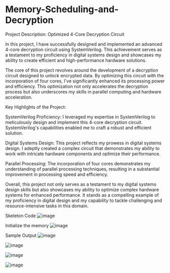 # Memory-Scheduling-and-Decryption
Project Description: Optimized 4-Core Decryption Circuit

In this project, I have successfully designed and implemented an advanced 4-core decryption circuit using SystemVerilog. This achievement serves as a testament to my proficiency in digital systems design and showcases my ability to create efficient and high-performance hardware solutions.

The core of this project revolves around the development of a decryption circuit designed to unlock encrypted data. By optimizing this circuit with the incorporation of four cores, I've significantly enhanced its processing power and efficiency. This optimization not only accelerates the decryption process but also underscores my skills in parallel computing and hardware acceleration.

Key Highlights of the Project:

SystemVerilog Proficiency: I leveraged my expertise in SystemVerilog to meticulously design and implement this 4-core decryption circuit. SystemVerilog's capabilities enabled me to craft a robust and efficient solution.

Digital Systems Design: This project reflects my prowess in digital systems design. I adeptly created a complex circuit that demonstrates my ability to work with intricate hardware components and optimize their performance.

Parallel Processing: The incorporation of four cores demonstrates my understanding of parallel processing techniques, resulting in a substantial improvement in processing speed and efficiency.

Overall, this project not only serves as a testament to my digital systems design skills but also showcases my ability to optimize complex hardware systems for enhanced performance. It stands as a compelling example of my proficiency in digital design and my capability to tackle challenging and resource-intensive tasks in this domain.

Skeleton Code
![image](https://github.com/BobbbbbZ/Memory-Scheduling-and-Decryption/assets/90471740/67c443c5-27cb-4971-8577-c2a7a5db5542)


Initialize the memory
![image](https://github.com/BobbbbbZ/Memory-Scheduling-and-Decryption/assets/90471740/631fb7ae-39a1-4778-b97a-99726980b011)

Sample Output
![image](https://github.com/BobbbbbZ/Memory-Scheduling-and-Decryption/assets/90471740/875d3886-a9d9-4853-adea-112ae54271c3)


![image](https://github.com/BobbbbbZ/Memory-Scheduling-and-Decryption/assets/90471740/9ad719de-3388-464a-b0a4-3138eef814c7)

![image](https://github.com/BobbbbbZ/Memory-Scheduling-and-Decryption/assets/90471740/ba52b7a9-1c20-4b67-ad47-4e01e2bf957e)

![image](https://github.com/BobbbbbZ/Memory-Scheduling-and-Decryption/assets/90471740/60635236-c8c1-47de-8dd0-f3a5796cdf4c)


